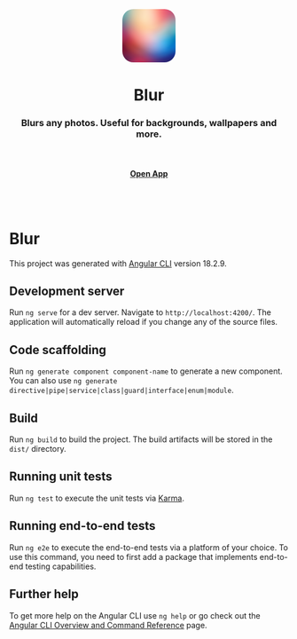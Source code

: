 <div align="center">
	<img style="border-radius: 20px" src="public/favicon.png" width="96">
	<h1>Blur</h1>
	<h3>Blurs any photos. Useful for backgrounds, wallpapers and more.</h3>
	<br>
	<h4><a href="https://blur.brainbox.no">Open App</a></h4>
</div>
<br>
<br>

# Blur

This project was generated with [Angular CLI](https://github.com/angular/angular-cli) version 18.2.9.

## Development server

Run `ng serve` for a dev server. Navigate to `http://localhost:4200/`. The application will automatically reload if you change any of the source files.

## Code scaffolding

Run `ng generate component component-name` to generate a new component. You can also use `ng generate directive|pipe|service|class|guard|interface|enum|module`.

## Build

Run `ng build` to build the project. The build artifacts will be stored in the `dist/` directory.

## Running unit tests

Run `ng test` to execute the unit tests via [Karma](https://karma-runner.github.io).

## Running end-to-end tests

Run `ng e2e` to execute the end-to-end tests via a platform of your choice. To use this command, you need to first add a package that implements end-to-end testing capabilities.

## Further help

To get more help on the Angular CLI use `ng help` or go check out the [Angular CLI Overview and Command Reference](https://angular.dev/tools/cli) page.
